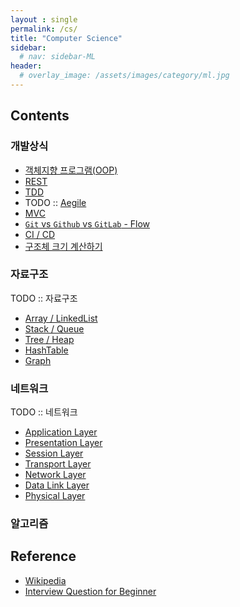 ```yaml
---
layout : single
permalink: /cs/
title: "Computer Science"
sidebar:
  # nav: sidebar-ML
header:
  # overlay_image: /assets/images/category/ml.jpg
---
```


## Contents

### 개발상식

* [객체지향 프로그램(OOP)](/oop)
* [REST](/rest)
* [TDD](/tdd)
* TODO :: [Aegile](/Aegile)
* [MVC](/mvc)
* [`Git` vs `Github` vs `GitLab` - Flow](/gitflow)
* [CI / CD](/ci-cd)
* [구조체 크기 계산하기](/structsize)

### 자료구조

TODO :: 자료구조 

* [Array / LinkedList](/array-linkedlist)
* [Stack / Queue](/stack-queue)
* [Tree / Heap](/tree-heap)
* [HashTable](/hashtable)
* [Graph](/graph)

### 네트워크

TODO :: 네트워크

* [Application Layer](application-layer)
* [Presentation Layer](presentaion-layer)
* [Session Layer](/session-layer)
* [Transport Layer](/transport-layer)
* [Network Layer](/network-layer)
* [Data Link Layer](/dataling-layer)
* [Physical Layer](/physical-layer)

### 알고리즘

## Reference

* [Wikipedia](https://www.wikipedia.org/)
* [Interview Question for Beginner](https://github.com/JaeYeopHan/Interview_Question_for_Beginner)
